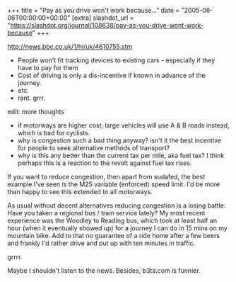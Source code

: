 +++
title = "Pay as you drive won't work because..."
date = "2005-06-06T00:00:00+00:00"
[extra]
slashdot_url = "https://slashdot.org/journal/108638/pay-as-you-drive-wont-work-because"
+++

<p><a href="http://news.bbc.co.uk/1/hi/uk/4610755.stm">http://news.bbc.co.uk/1/hi/uk/4610755.stm</a></p>
<ul>
<li>People won't fit tracking devices to existing cars - especially if they have to pay for them</li>
<li>Cost of driving is only a dis-incentive if known in advance of the journey.</li>
<li>etc.</li>
<li>rant. grrr.</li>
</ul>
<p>edit: more thoughts</p>
<ul>
<li>if motorways are higher cost, large vehicles will use A &amp; B roads instead, which is bad for cyclists.</li>
<li>why is congestion such a bad thing anyway? isn't it the best incentive for people to seek alternative methods of transport?</li>
<li>why is this any better than the current tax per mile, aka fuel tax? I think perhaps this is a reaction to the revolt against fuel tax rises.</li>
</ul>
<p>If you want to reduce congestion, then apart from sudafed, the best example I've seen is the M25 variable (enforced) speed limit. I'd be more than happy to see this extended to all motorways.</p>
<p>As usual without decent alternatives reducing congestion is a losing battle. Have you taken a regional bus / train service lately? My most recent experience was the Woodley to Reading bus, which took at least half an hour (when it eventually showed up) for a journey I can do in 15 mins on my mountain bike. Add to that no guarantee of a ride home after a few beers and frankly I'd rather drive and put up with ten minutes in traffic.</p>
<p>grrrr.</p>
<p>Maybe I shouldn't listen to the news. Besides, b3ta.com is funnier.</p>


